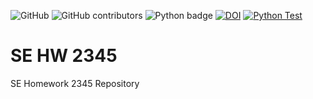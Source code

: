 ![GitHub](https://img.shields.io/github/license/MitanshuShaBa/SE-hw2345)
![GitHub contributors](https://img.shields.io/github/contributors/MitanshuShaBa/SE-hw2345)
![Python badge](https://img.shields.io/badge/Python-v3.7-blue)
[![DOI](https://zenodo.org/badge/DOI/10.5281/zenodo.7127265.svg)](https://doi.org/10.5281/zenodo.7127265)
[![Python Test](https://github.com/MitanshuShaBa/SE-HW2345/actions/workflows/test.yml/badge.svg)](https://github.com/MitanshuShaBa/SE-HW2345/actions/workflows/test.yml)

# SE HW 2345

SE Homework 2345 Repository
